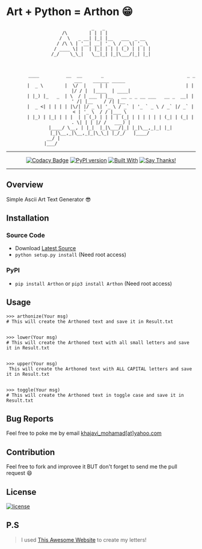 # Art + Python = Arthon :grin:
<div align="center">

```
               _   _                 
    /\        | | | |                
   /  \   _ __| |_| |__   ___  _ __  
  / /\ \ | '__| __| '_ \ / _ \| '_ \ 
 / ____ \| |  | |_| | | | (_) | | | |
/_/    \_\_|   \__|_| |_|\___/|_| |_|
                                     
                                     

```
```
        ____          __  __       _                               _ _  ___    ______ _____ 
       |  _ \        |  \/  |     | |                             | | |/ / |  |____  | ____|
       | |_) |_   _  | \  / | ___ | |__   __ _ _ __ ___   __ _  __| | ' /| |__    / /| |__  
       |  _ <| | | | | |\/| |/ _ \| '_ \ / _` | '_ ` _ \ / _` |/ _` |  < | '_ \  / / |___ \ 
       | |_) | |_| | | |  | | (_) | | | | (_| | | | | | | (_| | (_| | . \| | | |/ /   ___) |
       |____/ \__, | |_|  |_|\___/|_| |_|\__,_|_| |_| |_|\__,_|\__,_|_|\_\_| |_/_/   |____/ 
               __/ |                                                                        
              |___/                                                                         

```
-----
[![Codacy Badge](https://api.codacy.com/project/badge/Grade/03bc42aef017447eaff224cba82c1690)](https://www.codacy.com/app/MohamadKh75/Arthon?utm_source=github.com&amp;utm_medium=referral&amp;utm_content=MohamadKh75/Arthon&amp;utm_campaign=Badge_Grade)
[![PyPI version](https://badge.fury.io/py/Arthon.svg)](https://badge.fury.io/py/Arthon)
[![Built With](https://img.shields.io/badge/built%20with-Python3-yellow.svg)](https://img.shields.io/badge/built%20with-Python3-yellow.svg)
[![Say Thanks!](https://img.shields.io/badge/Say%20Thanks-!-1EAEDB.svg)](https://saythanks.io/to/MohamadKh75)
</div>
	
----------


## Overview			
Simple Ascii Art Text Generator :sunglasses:


## Installation

### Source Code
- Download [Latest Source ](https://github.com/MohamadKh75/Arthon/archive/master.zip)
- `python setup.py install` (Need root access)

### PyPI
- `pip install Arthon` or `pip3 install Arthon` (Need root access)


## Usage
```
>>> arthonize(Your msg)
# This will create the Arthoned text and save it in Result.txt


>>> lower(Your msg)
# This will create the Arthoned text with all small letters and save it in Result.txt


>>> upper(Your msg)
 This will create the Arthoned text with ALL CAPITAL letters and save it in Result.txt


>>> toggle(Your msg)
# This will create the Arthoned text in toggle case and save it in Result.txt
```


## Bug Reports
Feel free to poke me by email [khajavi_mohamad[at]yahoo.com](mailto:khajavi_mohamad@yahoo.com "khajavi_mohamad@yahoo.com")


## Contribution
Feel free to fork and improvee it BUT don't forget to send me the pull request :smile: 


## License
[![license](https://img.shields.io/github/license/mashape/apistatus.svg)](https://github.com/MohamadKh75/Arthon)


## P.S    
> I used [This Awesome Website](http://www.network-science.de/ascii/ "ASCII Generator") to create my letters!
